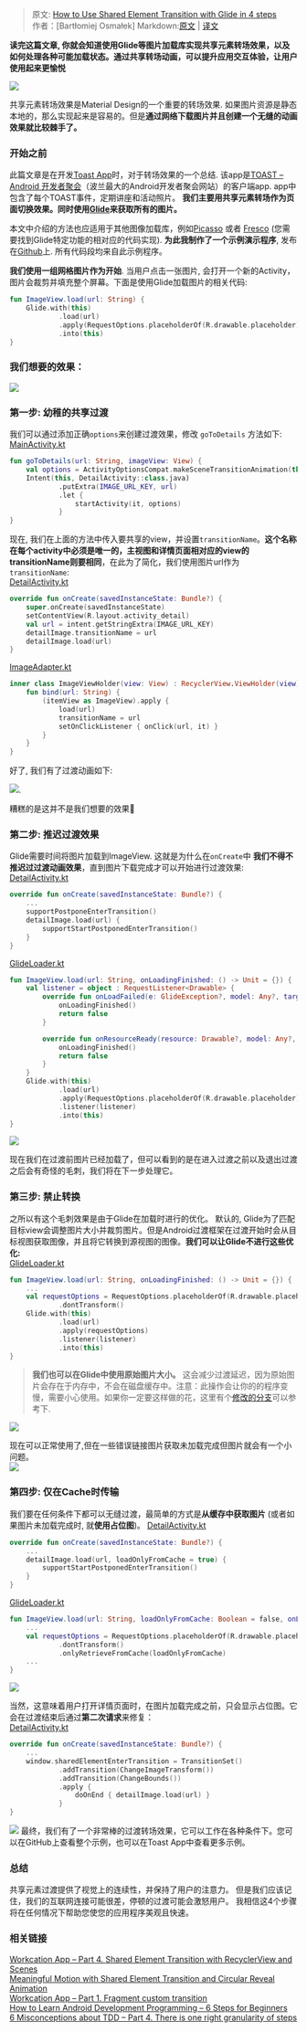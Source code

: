 > 原文: [How to Use Shared Element Transition with Glide in 4 steps](https://www.thedroidsonroids.com/blog/how-to-use-shared-element-transition-with-glide-in-4-steps)  
> 作者：[Bartłomiej Osmałek]
> Markdown:[原文](https://github.com/iamyours/Translation/blob/master/en/2.How%20to%20Use%20Shared%20Element%20Transition%20with%20Glide%20in%204%20steps.md) | [译文](https://github.com/iamyours/Translation/blob/master/zh/2.%E5%9B%9B%E6%AD%A5%E9%80%9A%E8%BF%87Glide%E5%AE%9E%E7%8E%B0%E5%85%B1%E4%BA%AB%E5%85%83%E7%B4%A0%E8%BD%AC%E5%9C%BA%E6%95%88%E6%9E%9C.md)


**读完这篇文章, 你就会知道使用Glide等图片加载库实现共享元素转场效果，以及如何处理各种可能加载状态。通过共享转场动画，可以提升应用交互体验，让用户使用起来更愉悦**  

![](https://www.thedroidsonroids.com/wp-content/uploads/2018/03/Glide-blogpost-e1523968204264-750x375.jpg)  

共享元素转场效果是Material Design的一个重要的转场效果. 如果图片资源是静态本地的，那么实现起来是容易的。但是**通过网络下载图片并且创建一个无缝的动画效果就比较棘手了。**

### 开始之前
此篇文章是在开发[Toast App](https://play.google.com/store/apps/details?id=pl.droidsonroids.toast)时，对于转场效果的一个总结. 该app是[TOAST – Android 开发者聚会](https://www.facebook.com/toastwroclaw/)（波兰最大的Android开发者聚会网站）的客户端app. app中包含了每个TOAST事件，定期讲座和活动照片。 **我们主要用共享元素转场作为页面切换效果。同时使用[Glide](https://bumptech.github.io/glide/)来获取所有的图片。**

本文中介绍的方法也应适用于其他图像加载库，例如[Picasso](https://square.github.io/picasso/) 或者 [Fresco](http://frescolib.org/) (您需要找到Glide特定功能的相对应的代码实现). **为此我制作了一个示例演示程序**, 发布在[Github](Github)上. 所有代码段均来自此示例程序。 

**我们使用一组网格图片作为开始**. 当用户点击一张图片, 会打开一个新的Activity，图片会裁剪并填充整个屏幕。下面是使用Glide加载图片的相关代码:

``` kotlin
fun ImageView.load(url: String) {
    Glide.with(this)
            .load(url)
            .apply(RequestOptions.placeholderOf(R.drawable.placeholder))
            .into(this)
}
```
### 我们想要的效果：
![](https://media.giphy.com/media/pb1pyVi9DnfVi0KZsE/giphy.gif) 

### 第一步: 幼稚的共享过渡
我们可以通过添加正确`options`来创建过渡效果，修改 `goToDetails` 方法如下:  
[MainActivity.kt](https://gist.github.com/Nonda95/53e7b976e77c7adcba53f1c3ca19a174#file-mainactivity-kt)
``` kotlin
fun goToDetails(url: String, imageView: View) {
    val options = ActivityOptionsCompat.makeSceneTransitionAnimation(this, imageView, imageView.transitionName).toBundle()
    Intent(this, DetailActivity::class.java)
            .putExtra(IMAGE_URL_KEY, url)
            .let {
                startActivity(it, options)
            }
}
```

现在, 我们在上面的方法中传入要共享的view，并设置`transitionName`。**这个名称在每个activity中必须是唯一的，主视图和详情页面相对应的view的transitionName则要相同**，在此为了简化，我们使用图片url作为`transitionName`:  
[DetailActivity.kt](https://gist.github.com/Nonda95/22c4206ee838bb483b782285d7f92e61#file-detailactivity-kt)
``` kotlin
override fun onCreate(savedInstanceState: Bundle?) {
    super.onCreate(savedInstanceState)
    setContentView(R.layout.activity_detail)
    val url = intent.getStringExtra(IMAGE_URL_KEY)
    detailImage.transitionName = url
    detailImage.load(url)
}
```
[ImageAdapter.kt](https://gist.github.com/Nonda95/22c4206ee838bb483b782285d7f92e61#file-imageadapter-kt)
``` kotlin
inner class ImageViewHolder(view: View) : RecyclerView.ViewHolder(view) {
    fun bind(url: String) {
        (itemView as ImageView).apply {
            load(url)
            transitionName = url
            setOnClickListener { onClick(url, it) }
        }
    }
}
```
好了, 我们有了过渡动画如下:  

![](https://media.giphy.com/media/B2TTV3XNP9nnlGS19d/giphy.gif). 

糟糕的是这并不是我们想要的效果🙁  

### 第二步: 推迟过渡效果
Glide需要时间将图片加载到ImageView. 这就是为什么在`onCreate`中 **我们不得不推迟过过渡动画效果**，直到图片下载完成才可以开始进行过渡效果:
[DetailActivity.kt](https://gist.github.com/Nonda95/29a4904be147ddb3466a628c649a88c3#file-detailactivity-kt)
``` kotlin
override fun onCreate(savedInstanceState: Bundle?) {
    ...
    supportPostponeEnterTransition()
    detailImage.load(url) {
        supportStartPostponedEnterTransition()
    }
}
```
[GlideLoader.kt](https://gist.github.com/Nonda95/29a4904be147ddb3466a628c649a88c3#file-glideloader-kt)
``` kotlin
fun ImageView.load(url: String, onLoadingFinished: () -> Unit = {}) {
    val listener = object : RequestListener<Drawable> {
        override fun onLoadFailed(e: GlideException?, model: Any?, target: Target<Drawable>?, isFirstResource: Boolean): Boolean {
            onLoadingFinished()
            return false
        }

        override fun onResourceReady(resource: Drawable?, model: Any?, target: Target<Drawable>?, dataSource: DataSource?, isFirstResource: Boolean): Boolean {
            onLoadingFinished()
            return false
        }
    }
    Glide.with(this)
            .load(url)
            .apply(RequestOptions.placeholderOf(R.drawable.placeholder))
            .listener(listener)
            .into(this)
}
```
![](https://media.giphy.com/media/1mgP2w8cu8b5vxsdUY/giphy.gif)

现在我们在过渡前图片已经加载了，但可以看到的是在进入过渡之前以及退出过渡之后会有奇怪的毛刺，我们将在下一步处理它。  

### 第三步: 禁止转换

之所以有这个毛刺效果是由于Glide在加载时进行的优化。 默认的, Glide为了匹配目标view会调整图片大小并裁剪图片。但是Android过渡框架在过渡开始时会从目标视图获取图像，并且将它转换到源视图的图像。**我们可以让Glide不进行这些优化:**   
[GlideLoader.kt](https://gist.github.com/Nonda95/2942cc419a9ad0f7c01eb6229be35ed8#file-glideloader-kt)
``` kotlin
fun ImageView.load(url: String, onLoadingFinished: () -> Unit = {}) {
    ...
    val requestOptions = RequestOptions.placeholderOf(R.drawable.placeholder)
            .dontTransform()
    Glide.with(this)
            .load(url)
            .apply(requestOptions)
            .listener(listener)
            .into(this)
}
```

> **我们也可以在Glide中使用原始图片大小。** 这会减少过渡延迟，因为原始图片会存在于内存中，不会在磁盘缓存中。注意：此操作会让你的的程序变慢，需要小心使用。如果你一定要这样做的花，这里有个[修改的分支](https://github.com/DroidsOnRoids/GlideSharedTransition/tree/orginal-size)可以参考下.   

![](https://media.giphy.com/media/PKL7wWhDf0j8RbphHz/giphy.gif)

现在可以正常使用了,但在一些错误链接图片获取未加载完成但图片就会有一个小问题。    
![](https://media.giphy.com/media/1kTNPRQBPG9GJinzaP/giphy.gif)

### 第四步: 仅在Cache时传输
我们要在任何条件下都可以无缝过渡，最简单的方式是**从缓存中获取图片** (或者如果图片未加载完成时, 就**使用占位图**)。
[DetailActivity.kt](https://gist.github.com/Nonda95/145c9cfae9780a85d8a3f60c35853aed#file-detailactivity-kt)
``` kotlin
override fun onCreate(savedInstanceState: Bundle?) {
    ...
    detailImage.load(url, loadOnlyFromCache = true) {
        supportStartPostponedEnterTransition()
    }
}
```
[GlideLoader.kt](https://gist.github.com/Nonda95/145c9cfae9780a85d8a3f60c35853aed#file-glideloader-kt)
``` kotlin
fun ImageView.load(url: String, loadOnlyFromCache: Boolean = false, onLoadingFinished: () -> Unit = {}) {
    ...
    val requestOptions = RequestOptions.placeholderOf(R.drawable.placeholder)
            .dontTransform()
            .onlyRetrieveFromCache(loadOnlyFromCache)
    ...
}
```
![](https://media.giphy.com/media/MU3Af98As5cpUPhf9r/giphy.gif)  

当然，这意味着用户打开详情页面时，在图片加载完成之前，只会显示占位图。它会在过渡结束后通过**第二次请求**来修复：   
[DetailActivity.kt](https://gist.github.com/Nonda95/95d57d45fdf0590c3e804885ed211220#file-detailactivity-kt)
``` kotlin
override fun onCreate(savedInstanceState: Bundle?) {
    ...
    window.sharedElementEnterTransition = TransitionSet()
            .addTransition(ChangeImageTransform())
            .addTransition(ChangeBounds())
            .apply {
                doOnEnd { detailImage.load(url) }
            }
}	
```
![](https://media.giphy.com/media/521OqXH8I5SzFEKW6R/giphy.gif)
最终，我们有了一个非常棒的过渡转场效果，它可以工作在各种条件下。您可以在GitHub上查看整个示例，也可以在Toast App中查看更多示例。

### 总结
共享元素过渡提供了视觉上的连续性，并保持了用户的注意力。 但是我们应该记住，我们的互联网连接可能很差，停顿的过渡可能会激怒用户。 我相信这4个步骤将在任何情况下帮助您使您的应用程序美观且快速。

### 相关链接
[Workcation App – Part 4. Shared Element Transition with RecyclerView and Scenes](https://www.thedroidsonroids.com/blog/workcation-app-part-4-shared-element-transition-recyclerview-scenes)    
[Meaningful Motion with Shared Element Transition and Circular Reveal Animation](https://www.thedroidsonroids.com/blog/meaningful-motion-with-shared-element-transition-and-circular-reveal-animation)  
[Workcation App – Part 1. Fragment custom transition](https://www.thedroidsonroids.com/blog/workcation-app-part-1-fragments-custom-transition)  
[How to Learn Android Development Programming – 6 Steps for Beginners](https://www.thedroidsonroids.com/blog/how-to-learn-android-development-programming)  
[6 Misconceptions about TDD – Part 4. There is one right granularity of steps](https://www.thedroidsonroids.com/blog/6-misconceptions-about-tdd-part-4-steps-size)  
